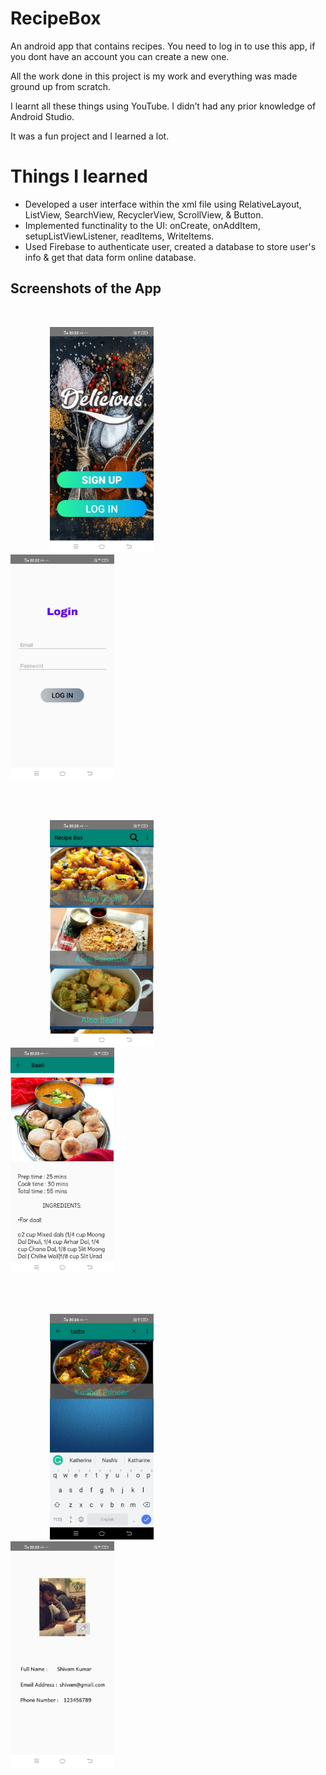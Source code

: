 # RecipeBox

An android app that contains recipes.
You need to log in to use this app, if you dont have an account you can create a new one.

All the work done in this project is my work and everything was made ground up from scratch.

I learnt all these things using YouTube. I didn’t had any prior knowledge of Android Studio.

It was a fun project and I learned a lot.

# Things I learned

- Developed a user interface within the xml file using RelativeLayout, ListView, SearchView, RecyclerView, ScrollView, & Button.
- Implemented functinality to the UI: onCreate, onAddItem, setupListViewListener, readItems, WriteItems.
- Used Firebase to authenticate user, created a database to store user's info & get that data form online database.


## Screenshots of the App

<br/>

 &nbsp; &nbsp; &nbsp; &nbsp; &nbsp; &nbsp; &nbsp; &nbsp; <img src="Screenshots/1.jpeg" width="33%"> &nbsp; &nbsp; &nbsp; &nbsp; &nbsp; &nbsp; &nbsp; &nbsp; &nbsp; &nbsp; &nbsp; &nbsp; &nbsp; &nbsp; &nbsp; &nbsp; <img src="Screenshots/2.jpeg" width="33%">

<br/>
<br/>

 &nbsp; &nbsp; &nbsp; &nbsp; &nbsp; &nbsp; &nbsp; &nbsp; <img src="Screenshots/4.jpeg" width="33%"> &nbsp; &nbsp; &nbsp; &nbsp; &nbsp; &nbsp; &nbsp; &nbsp; &nbsp; &nbsp; &nbsp; &nbsp; &nbsp; &nbsp; &nbsp; &nbsp; <img src="Screenshots/5.jpeg" width="33%">

<br/>
<br/>

 &nbsp; &nbsp; &nbsp; &nbsp; &nbsp; &nbsp; &nbsp; &nbsp; <img src="Screenshots/6.jpeg" width="33%"> &nbsp; &nbsp; &nbsp; &nbsp; &nbsp; &nbsp; &nbsp; &nbsp; &nbsp; &nbsp; &nbsp; &nbsp; &nbsp; &nbsp; &nbsp; &nbsp; <img src="Screenshots/9.jpeg" width="33%">

